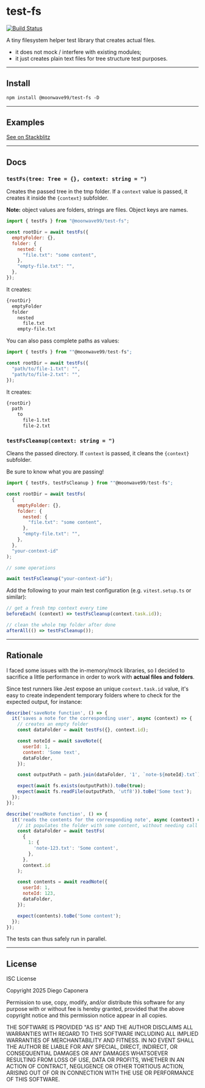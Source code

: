 # test-fs

[![Build Status](https://github.com/moonwave99/test-fs/actions/workflows/test.yml/badge.svg?branch=main)](https://github.com/moonwave99/test-fs/actions?workflow=Test)

A tiny filesystem helper test library that creates actual files.

- it does not mock / interfere with existing modules;
- it just creates plain text files for tree structure test purposes.

---

## Install

```txt
npm install @moonwave99/test-fs -D
```

---

## Examples

[See on Stackblitz](https://stackblitz.com/edit/stackblitz-starters-e81mhry3?file=README.md)

---

## Docs

### `testFs(tree: Tree = {}, context: string = ")`

Creates the passed tree in the tmp folder. If a `context` value is passed, it creates it inside the `{context}` subfolder.

**Note:** object values are folders, strings are files. Object keys are names.

```js
import { testFs } from "@moonwave99/test-fs";

const rootDir = await testFs({
  emptyFolder: {},
  folder: {
    nested: {
      "file.txt": "some content",
    },
    "empty-file.txt": "",
  },
});
```

It creates:

```txt
{rootDir}
  emptyFolder
  folder
    nested
      file.txt
    empty-file.txt
```

You can also pass complete paths as values:

```js
import { testFs } from ""@moonwave99/test-fs";

const rootDir = await testFs({
  "path/to/file-1.txt": "",
  "path/to/file-2.txt": "",
});
```

It creates:

```txt
{rootDir}
  path
    to
      file-1.txt
      file-2.txt
```

### `testFsCleanup(context: string = ")`

Cleans the passed directory. If `context` is passed, it cleans the `{context}` subfolder.

Be sure to know what you are passing!

```js
import { testFs, testFsCleanup } from ""@moonwave99/test-fs";

const rootDir = await testFs(
  {
    emptyFolder: {},
    folder: {
      nested: {
        "file.txt": "some content",
      },
      "empty-file.txt": "",
    },
  },
  "your-context-id"
);

// some operations

await testFsCleanup("your-context-id");
```

Add the following to your main test configuration (e.g. `vitest.setup.ts` or similar):

```js
// get a fresh tmp context every time
beforeEach( (context) => testFsCleanup(context.task.id));

// clean the whole tmp folder after done
afterAll(() => testFsCleanup());
```

---

## Rationale

I faced some issues with the in-memory/mock libraries, so I decided to sacrifice a little performance in order to work with **actual files and folders**.

Since test runners like Jest expose an unique `context.task.id` value, it's easy to create independent temporary folders where to check for the expected output, for instance:

```js
describe('saveNote function', () => {
  it('saves a note for the corresponding user', async (context) => {
    // creates an empty folder
    const dataFolder = await testFs({}, context.id);

    const noteId = await saveNote({
      userId: 1,
      content: 'Some text',
      dataFolder,
    });

    const outputPath = path.join(dataFolder, '1', `note-${noteId}.txt`);

    expect(await fs.exists(outputPath)).toBe(true);
    expect(await fs.readFile(outputPath, 'utf8')).toBe('Some text');
  });
});

describe('readNote function', () => {
  it('reads the contents for the corresponding note', async (context) => {
    // it populates the folder with some content, without needing call saveNote first
    const dataFolder = await testFs(
      {
        1: {
          'note-123.txt': 'Some content',
        },
      },
      context.id
    );

    const contents = await readNote({
      userId: 1,
      noteId: 123,
      dataFolder,
    });

    expect(contents).toBe('Some content');
  });
});
```

The tests can thus safely run in parallel.

---

## License

ISC License

Copyright 2025 Diego Caponera

Permission to use, copy, modify, and/or distribute this software for any purpose with or without fee is hereby granted, provided that the above copyright notice and this permission notice appear in all copies.

THE SOFTWARE IS PROVIDED "AS IS" AND THE AUTHOR DISCLAIMS ALL WARRANTIES WITH REGARD TO THIS SOFTWARE INCLUDING ALL IMPLIED WARRANTIES OF MERCHANTABILITY AND FITNESS. IN NO EVENT SHALL THE AUTHOR BE LIABLE FOR ANY SPECIAL, DIRECT, INDIRECT, OR CONSEQUENTIAL DAMAGES OR ANY DAMAGES WHATSOEVER RESULTING FROM LOSS OF USE, DATA OR PROFITS, WHETHER IN AN ACTION OF CONTRACT, NEGLIGENCE OR OTHER TORTIOUS ACTION, ARISING OUT OF OR IN CONNECTION WITH THE USE OR PERFORMANCE OF THIS SOFTWARE.
